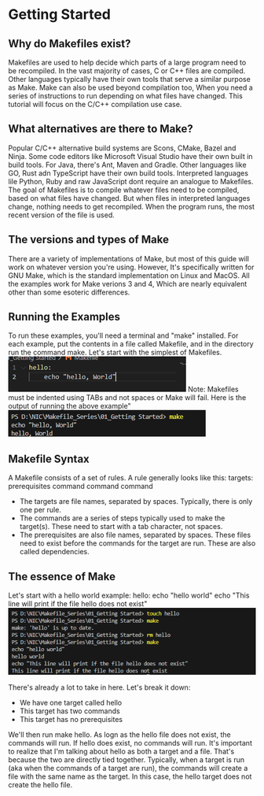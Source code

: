 # Getting Started

## Why do Makefiles exist?
Makefiles are used to help decide which parts of a large program need to be recompiled. In the vast majority of cases, C or C++ files are compiled. Other languages typically have their own tools that serve a similar purpose as Make. Make can also be used beyond compilation too, When you need a series of instructions to run depending on what files have changed. This tutorial will focus on the C/C++ compilation use case.

## What alternatives are there to Make?
Popular C/C++ alternative build systems are Scons, CMake, Bazel and Ninja. Some code editors like Microsoft Visual Studio have their own built in build tools. For Java, there's Ant, Maven and Gradle. Other languages like GO, Rust adn TypeScript have their own build tools.
Interpreted languages lile Python, Ruby and raw JavaScript dont require an analogue to Makefiles. The goal of Makefiles is to compile whatever files need to be compiled, based on what files have changed. But when files in interpreted languages change, nothing needs to get recompiled. When the program runs, the most recent version of the file is used.

## The versions and types of Make
There are a variety of implementations of Make, but most of this guide will work on whatever version you're using. However, It's specifically written for GNU Make, which is the standard implementation on Linux and MacOS. All the examples work for Make verions 3 and 4, Which are nearly equivalent other than some esoteric differences.

## Running the Examples 
To run these examples, you'll need a terminal and "make" installed. For each example, put the contents in a file called Makefile, and in the directory run the command make. Let's start with the simplest of Makefiles.
![alt text](image.png)
Note: Makefiles must be indented using TABs and not spaces or Make will fail.
Here is the output of running the above example"
![alt text](image-1.png)

## Makefile Syntax
A Makefile consists of a set of rules. A rule generally looks like this:
    targets: prerequisites
        command
        command
        command
- The targets are file names, separated by spaces. Typically, there is only one per rule.
- The commands are a series of steps typically used to make the target(s). These need to start with a tab character, not spaces.
- The prerequisites are also file names, separated by spaces. These files need to exist before the commands for the target are run. These are also called dependencies.

## The essence of Make
Let's start with a hello world example:
    hello:
        echo "hello world"
        echo "This line will print if the file hello does not exist"
![alt text](image-2.png)

There's already a lot to take in here. Let's break it down:
- We have one target called hello
- This target has two commands
- This target has no prerequisites

We'll then run make hello. As logn as the hello file does not exist, the commands will run. If hello does exist, no commands will run.
It's important to realize that I'm talking about hello as both a target and a file. That's because the two are directly tied together.
Typically, when a target is run (aka when the commands of a target are run), the commands will create a file with the same name as the target. In this case, the hello target does not create the hello file.